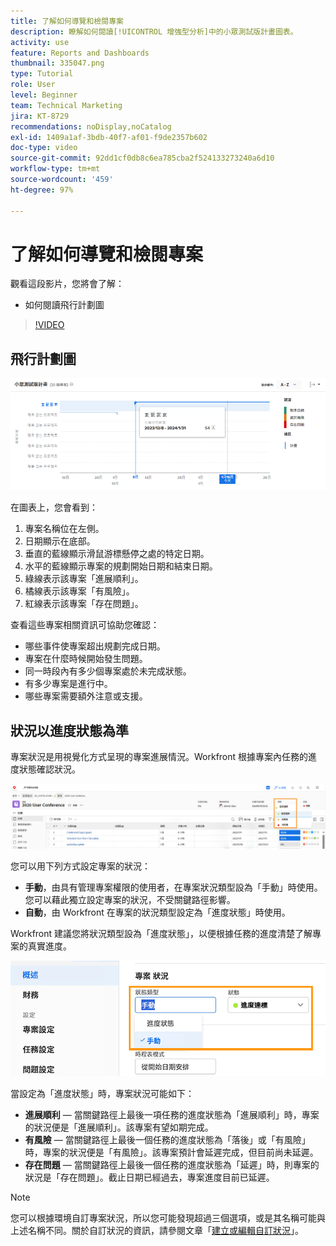 ```yaml
---
title: 了解如何導覽和檢閱專案
description: 瞭解如何閱讀[!UICONTROL 增強型分析]中的小眾測試版計畫圖表。
activity: use
feature: Reports and Dashboards
thumbnail: 335047.png
type: Tutorial
role: User
level: Beginner
team: Technical Marketing
jira: KT-8729
recommendations: noDisplay,noCatalog
exl-id: 1409a1af-3bdb-40f7-af01-f9de2357b602
doc-type: video
source-git-commit: 92dd1cf0db8c6ea785cba2f524133273240a6d10
workflow-type: tm+mt
source-wordcount: '459'
ht-degree: 97%

---
```


# 了解如何導覽和檢閱專案

觀看這段影片，您將會了解：

* 如何閱讀飛行計劃圖

>[!VIDEO](https://video.tv.adobe.com/v/335047/?quality=12&learn=on)

## 飛行計劃圖

![影像顯示飛行計劃圖，其數字與下面的項目符號相符](assets/section-2-1.png)

在圖表上，您會看到：

1. 專案名稱位在左側。
1. 日期顯示在底部。
1. 垂直的藍線顯示滑鼠游標懸停之處的特定日期。
1. 水平的藍線顯示專案的規劃開始日期和結束日期。
1. 綠線表示該專案「進展順利」。
1. 橘線表示該專案「有風險」。
1. 紅線表示該專案「存在問題」。

查看這些專案相關資訊可協助您確認：

* 哪些事件使專案超出規劃完成日期。
* 專案在什麼時候開始發生問題。
* 同一時段內有多少個專案處於未完成狀態。
* 有多少專案是進行中。
* 哪些專案需要額外注意或支援。

## 狀況以進度狀態為準

專案狀況是用視覺化方式呈現的專案進展情況。Workfront 根據專案內任務的進度狀態確認狀況。

![影像顯示可能的進度狀態](assets/section-2-2.png)

您可以用下列方式設定專案的狀況：

* **手動**，由具有管理專案權限的使用者，在專案狀況類型設為「手動」時使用。您可以藉此獨立設定專案的狀況，不受關鍵路徑影響。
* **自動**，由 Workfront 在專案的狀況類型設定為「進度狀態」時使用。

Workfront 建議您將狀況類型設為「進度狀態」，以便根據任務的進度清楚了解專案的真實進度。

![影像顯示可能的進度狀態](assets/section-2-3.png)

當設定為「進度狀態」時，專案狀況可能如下：

* **進展順利** — 當關鍵路徑上最後一項任務的進度狀態為「進展順利」時，專案的狀況便是「進展順利」。該專案有望如期完成。
* **有風險** — 當關鍵路徑上最後一個任務的進度狀態為「落後」或「有風險」時，專案的狀況便是「有風險」。該專案預計會延遲完成，但目前尚未延遲。
* **存在問題** — 當關鍵路徑上最後一個任務的進度狀態為「延遲」時，則專案的狀況是「存在問題」。截止日期已經過去，專案進度目前已延遲。

>[!NOTE]
>
>您可以根據環境自訂專案狀況，所以您可能發現超過三個選項，或是其名稱可能與上述名稱不同。關於自訂狀況的資訊，請參閱文章「[建立或編輯自訂狀況](https://experienceleague.adobe.com/docs/workfront/using/administration-and-setup/customize/custom-conditions/create-edit-custom-conditions.html?lang=zh-Hant)」。
